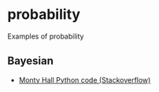 # probability
Examples of probability

## Bayesian 

* [Monty Hall Python code (Stackoverflow)](https://stackoverflow.com/questions/1247863/is-this-a-good-or-bad-simulation-for-monty-hall-how-come?answertab=votes#tab-top)
